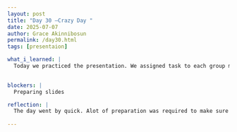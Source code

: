 ```yaml
---
layout: post
title: "Day 30 –Crazy Day "
date: 2025-07-07
author: Grace Akinnibosun
permalink: /day30.html
tags: [presentaion]

what_i_learned: |
  Today we practiced the presentation. We assigned task to each group member, Sudip prepared the running of the images. And Jeje and David each worked on the demo video. Next Ekei and I prepared the methodology section and breif literature review.,Ms Heather help organized the presentation slides.  
  

blockers: |
  Preparing slides 

reflection: |
  The day went by quick. Alot of preparation was required to make sure the presentation comes out well. Tommorrow I am nervous, but I am hoping for the best. I look forward to seeing how each group presents. 
 
---
```

